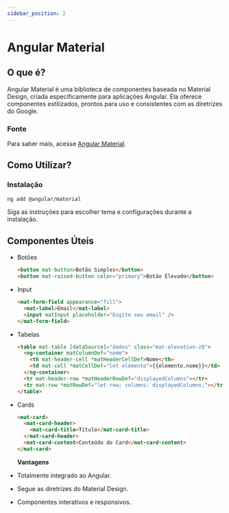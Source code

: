 ```yaml
---
sidebar_position: 2
---
```


# Angular Material

## O que é?

Angular Material é uma biblioteca de componentes baseada no Material Design, criada especificamente para aplicações Angular. Ela oferece componentes estilizados, prontos para uso e consistentes com as diretrizes do Google.

### Fonte

Para saber mais, acesse [Angular Material](https://material.angular.io/components/categories).

## Como Utilizar?

### Instalação

```bash
ng add @angular/material
```

Siga as instruções para escolher tema e configurações durante a instalação.

## Componentes Úteis

- Botões

  ```html showLineNumbers
  <button mat-button>Botão Simples</button>
  <button mat-raised-button color="primary">Botão Elevado</button>
  ```

- Input

  ```html showLineNumbers
  <mat-form-field appearance="fill">
    <mat-label>Email</mat-label>
    <input matInput placeholder="Digite seu email" />
  </mat-form-field>
  ```

- Tabelas

  ```html showLineNumbers
  <table mat-table [dataSource]="dados" class="mat-elevation-z8">
    <ng-container matColumnDef="nome">
      <th mat-header-cell *matHeaderCellDef>Nome</th>
      <td mat-cell *matCellDef="let elemento">{{elemento.nome}}</td>
    </ng-container>
    <tr mat-header-row *matHeaderRowDef="displayedColumns"></tr>
    <tr mat-row *matRowDef="let row; columns: displayedColumns;"></tr>
  </table>
  ```

- Cards

  ```html showLineNumbers
  <mat-card>
    <mat-card-header>
      <mat-card-title>Título</mat-card-title>
    </mat-card-header>
    <mat-card-content>Conteúdo do Card</mat-card-content>
  </mat-card>
  ```

  **Vantagens**

- Totalmente integrado ao Angular.
- Segue as diretrizes do Material Design.
- Componentes interativos e responsivos.
